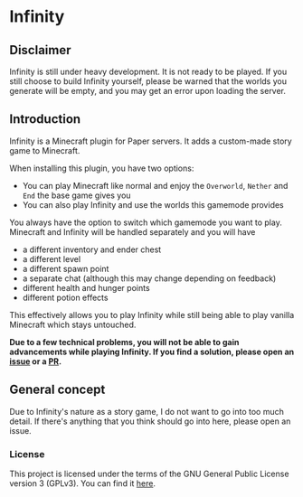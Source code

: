 # Infinity

## Disclaimer

Infinity is still under heavy development. It is not ready to be played. If you still choose to build Infinity yourself, please be warned that the worlds you generate will be empty, and you may get an error upon loading the server.

## Introduction

Infinity is a Minecraft plugin for Paper servers. It adds a custom-made story game to Minecraft.

When installing this plugin, you have two options:
- You can play Minecraft like normal and enjoy the `Overworld`, `Nether` and `End` the base game gives you
- You can also play Infinity and use the worlds this gamemode provides

You always have the option to switch which gamemode you want to play. Minecraft and Infinity will be handled separately and you will have
- a different inventory and ender chest
- a different level
- a different spawn point
- a separate chat (although this may change depending on feedback)
- different health and hunger points
- different potion effects

This effectively allows you to play Infinity while still being able to play vanilla Minecraft which stays untouched.

**Due to a few technical problems, you will not be able to gain advancements while playing Infinity. If you find a solution, please open an [issue](https://github.com/DerEchtePilz/Infinity/issues/new) or a [PR](https://github.com/DerEchtePilz/Infinity/compare).**

## General concept

Due to Infinity's nature as a story game, I do not want to go into too much detail. If there's anything that you think should go into here, please open an issue.

### License

This project is licensed under the terms of the GNU General Public License version 3 (GPLv3). You can find it [here](./LICENSE).